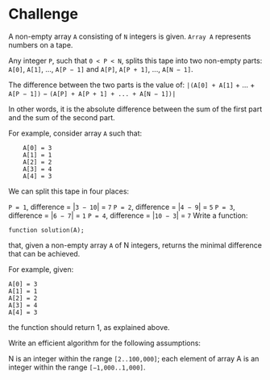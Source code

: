 # Challenge

A non-empty array `A` consisting of `N` integers is given. `Array A` represents numbers on a tape.

Any integer `P`, such that `0 < P < N`, splits this tape into two non-empty parts: `A[0]`, `A[1]`, ..., `A[P − 1]` and `A[P]`, `A[P + 1]`, ..., `A[N − 1]`.

The difference between the two parts is the value of: `|(A[0] + A[1]` + ... + `A[P − 1])` − `(A[P] + A[P + 1] + ... + A[N − 1])|`

In other words, it is the absolute difference between the sum of the first part and the sum of the second part.

For example, consider array `A` such that:
~~~~~
	A[0] = 3
	A[1] = 1
	A[2] = 2
	A[3] = 4
	A[4] = 3
~~~~~
We can split this tape in four places:

`P = 1`, difference = |`3 − 10`| = `7`
`P = 2`, difference = |`4 − 9`| = `5`
`P = 3`, difference = |`6 − 7`| = `1`
`P = 4`, difference = |`10 − 3`| = `7`
Write a function:

	function solution(A);

that, given a non-empty array `A` of N integers, returns the minimal difference that can be achieved.

For example, given:

	A[0] = 3
	A[1] = 1
	A[2] = 2
	A[3] = 4
	A[4] = 3
the function should return 1, as explained above.

Write an efficient algorithm for the following assumptions:

N is an integer within the range `[2..100,000]`;
each element of array A is an integer within the range `[−1,000..1,000]`.